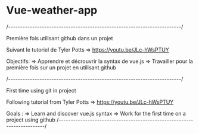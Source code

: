 # Vue-weather-app
/*------------------------------------------------------------------------*/

Première fois utilisant github dans un projet

Suivant le tutoriel de Tyler Potts => https://youtu.be/JLc-hWsPTUY

Objectifs:
=> Apprendre et décrouvrir la syntax de vue.js
=> Travailler pour la première fois sur un projet en utilisant github

/*------------------------------------------------------------------------*/

First time using git in project

Following tutorial from Tyler Potts => https://youtu.be/JLc-hWsPTUY

Goals :
=> Learn and discover vue.js syntax 
=> Work for the first time on a project using github
/*------------------------------------------------------------------------*/
